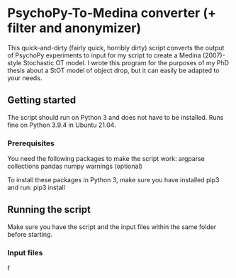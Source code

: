 # PsychoPy-To-Medina converter (+ filter and anonymizer)
This quick-and-dirty (fairly quick, horribly dirty) script converts the output of PsychoPy experiments to input for my script to create a Medina (2007)-style Stochastic OT model. I wrote this program for the purposes of my PhD thesis about a StOT model of object drop, but it can easily be adapted to your needs.

## Getting started
The script should run on Python 3 and does not have to be installed. Runs fine on Python 3.9.4 in Ubuntu 21.04.

### Prerequisites
You need the following packages to make the script work:
    argparse
    collections
    pandas
    numpy
    warnings (optional)
    
To install these packages in Python 3, make sure you have installed pip3 and run:
    pip3 install <package>

## Running the script
Make sure you have the script and the input files within the same folder before starting.

### Input files
f
